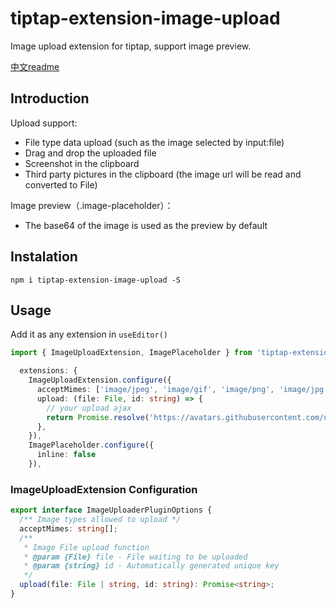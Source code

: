 # tiptap-extension-image-upload

Image upload extension for tiptap, support image preview.

[中文readme](./README.zh.md)

## Introduction

Upload support:

- File type data upload (such as the image selected by input:file)
- Drag and drop the uploaded file
- Screenshot in the clipboard
- Third party pictures in the clipboard (the image url will be read and converted to File)

Image preview（.image-placeholder）：

- The base64 of the image is used as the preview by default

## Instalation

`npm i tiptap-extension-image-upload -S`

## Usage

Add it as any extension in `useEditor()`

```ts
import { ImageUploadExtension, ImagePlaceholder } from 'tiptap-extension-image-upload'

  extensions: {
    ImageUploadExtension.configure({
      acceptMimes: ['image/jpeg', 'image/gif', 'image/png', 'image/jpg'],
      upload: (file: File, id: string) => {
        // your upload ajax
        return Promise.resolve('https://avatars.githubusercontent.com/u/112541088')
      },
    }),
    ImagePlaceholder.configure({
      inline: false
    }),
```

### ImageUploadExtension Configuration

```ts
export interface ImageUploaderPluginOptions {
  /** Image types allowed to upload */
  acceptMimes: string[];
  /**
   * Image File upload function
   * @param {File} file - File waiting to be uploaded
   * @param {string} id - Automatically generated unique key
   */
  upload(file: File | string, id: string): Promise<string>;
}
```
